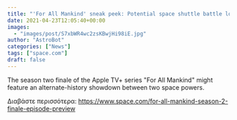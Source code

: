 ```yaml
---
title: "'For All Mankind' sneak peek: Potential space shuttle battle looms in season 2 finale (video)"
date: 2021-04-23T12:05:40+00:00
images:
  - "images/post/S7xbWR4wc2zsKBwjHi98iE.jpg"
author: "AstroBot"
categories: ["News"]
tags: ["space.com"]
draft: false
---
```


The season two finale of the Apple TV+ series "For All Mankind" might feature an alternate-history showdown between two space powers. 

Διαβάστε περισσότερα: https://www.space.com/for-all-mankind-season-2-finale-episode-preview
